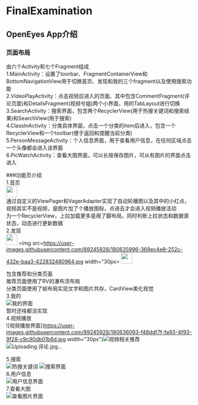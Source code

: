 # FinalExamination  
## OpenEyes App介绍  
### 页面布局  
由六个Activity和七个Fragment组成  
1.MainActivity：设置了toorbar、FragmentContainerView和BottomNavigationView用于切换首页、发现和我的三个fragment以及使用搜索功能  
2.VideoPlayActivity：点击视频后进入的页面、其中包含CommentFragment(评论页面)和DetailsFragment(视频兮姐)两个小界面，用的TabLayout进行切换  
3.SearchActivity：搜索界面，包含两个RecyclerView(用于热搜关键词和搜索结果)和SearchView(用于搜索)  
4.ClassInActivity：分类具体界面，点击一个分类的item后进入，包含一个RecyclerView和一个toolbar(便于返回和提醒当前分类)  
5.PersonMessageActivity：个人信息界面，用于查看用户信息，在任何区域点击一个头像都会进入该界面  
6.PicWatchActivity：查看大图界面，可以长按保存图片，可从有图片的界面点击进入    

###功能页介绍  
1.首页  
<img src=https://user-images.githubusercontent.com/89245928/180635825-890137f0-9955-4f45-8340-160f1e9d5074.jpg width="30px">  
通过自定义的ViewPager和VagerAdapter实现了自动轮播图以及其中的小红点，视频其实不是视频，是图片加了个播放图标，点进去才会进入视频播放活动  
为一个RecyclerView，上拉加载更多是用了脚布局，同时判断上拉状态和数据源状态，动态进行更新数据    
2.发现  
<img src=https://user-images.githubusercontent.com/89245928/180635980-63039ce6-d8f0-44c7-8bb1-0c619e1648e8.jpg width="30px">
<img src=https://user-images.githubusercontent.com/89245928/180635996-369ec4e8-252c-432e-baa3-422832480964.jpg width="30px> <img src=https://user-images.githubusercontent.com/89245928/180636176-1f49ddb4-078f-4aba-9523-efe256411b53.jpg width="30px">

包含推荐和分类页面  
推荐页面使用了RV的瀑布流布局  
分类页面使用了帧布局实现文字和图片共存，CardView美化视觉    
3.我的  
![我的界面](https://user-images.githubusercontent.com/89245928/180636062-b3b0cb7e-a0b5-4471-9f95-dd3fa56fcaae.jpg)  
暂时还啥都没实现    
4.视频播放  
![视频播放界面](https://user-images.githubusercontent.com/89245928/180636093-f48ddf7f-fa93-4f93-9f28-c9c90db01b6d.jpg width="30px")![视频相关推荐](https://user-images.githubusercontent.com/89245928/180636098-c99f922c-448c-45f7-a5d0-3ff68393c2c2.jpg)![Uploading 评论.jpg…]()  

5.搜索  
![热搜关键词](https://user-images.githubusercontent.com/89245928/180636142-7ced769f-8059-43ce-8f53-32cb42df38e4.jpg)
![搜索界面](https://user-images.githubusercontent.com/89245928/180636137-1f7a3b0f-0b2d-4f98-abf9-37f7f066d7b0.jpg)  
6.用户信息  
![用户信息界面](https://user-images.githubusercontent.com/89245928/180636160-b9466835-bdba-45ca-af16-c3563aa01d7d.jpg)  
7.查看大图  
![查看图片界面](https://user-images.githubusercontent.com/89245928/180636188-722c0742-c038-4398-94ad-fab92b889c95.jpg)    

